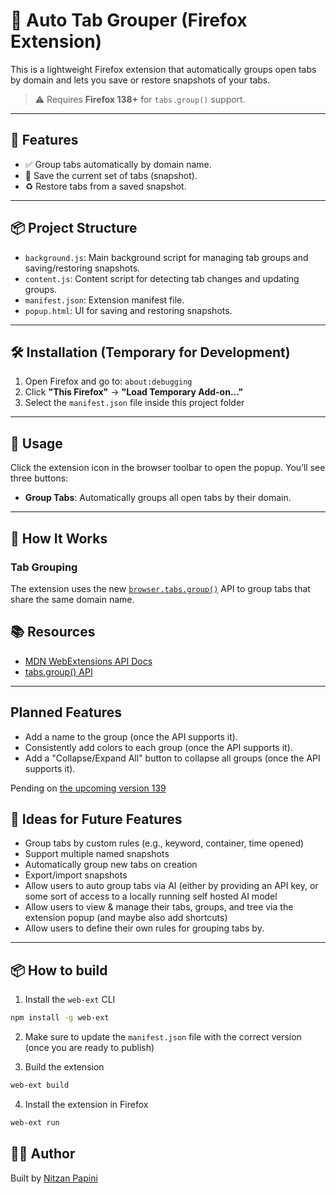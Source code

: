 # 🔖 Auto Tab Grouper (Firefox Extension)

This is a lightweight Firefox extension that automatically groups open tabs by domain and lets you save or restore snapshots of your tabs.

> ⚠️ Requires **Firefox 138+** for `tabs.group()` support.

---

## 🚀 Features

- ✅ Group tabs automatically by domain name.
- 💾 Save the current set of tabs (snapshot).
- ♻️ Restore tabs from a saved snapshot.

---

## 📦 Project Structure

- `background.js`: Main background script for managing tab groups and saving/restoring snapshots.
- `content.js`: Content script for detecting tab changes and updating groups.
- `manifest.json`: Extension manifest file.
- `popup.html`: UI for saving and restoring snapshots.

---

## 🛠 Installation (Temporary for Development)

1. Open Firefox and go to: `about:debugging`
2. Click **"This Firefox"** → **"Load Temporary Add-on..."**
3. Select the `manifest.json` file inside this project folder

---

## 🧪 Usage

Click the extension icon in the browser toolbar to open the popup. You’ll see three buttons:

- **Group Tabs**: Automatically groups all open tabs by their domain.

---

## 🧠 How It Works

### Tab Grouping

The extension uses the new [`browser.tabs.group()`](https://developer.mozilla.org/en-US/docs/Mozilla/Add-ons/WebExtensions/API/tabs/group) API to group tabs that share the same domain name.

## 📚 Resources

- [MDN WebExtensions API Docs](https://developer.mozilla.org/en-US/docs/Mozilla/Add-ons/WebExtensions)
- [tabs.group() API](https://developer.mozilla.org/en-US/docs/Mozilla/Add-ons/WebExtensions/API/tabs/group)

---

## Planned Features

- Add a name to the group (once the API supports it).
- Consistently add colors to each group (once the API supports it).
- Add a "Collapse/Expand All" button to collapse all groups (once the API supports it).

Pending on [the upcoming version 139](https://blog.mozilla.org/addons/2025/04/30/webextensions-support-for-tab-groups/)

## 🧩 Ideas for Future Features

- Group tabs by custom rules (e.g., keyword, container, time opened)
- Support multiple named snapshots
- Automatically group new tabs on creation
- Export/import snapshots
- Allow users to auto group tabs via AI (either by providing an API key, or some sort of access to a locally running self hosted AI model
- Allow users to view & manage their tabs, groups, and tree via the extension popup (and maybe also add shortcuts)
- Allow users to define their own rules for grouping tabs by.

---

## 📦 How to build

1. Install the `web-ext` CLI

```bash
npm install -g web-ext
```

2. Make sure to update the `manifest.json` file with the correct version (once you are ready to publish)

3. Build the extension

```bash
web-ext build
```

4. Install the extension in Firefox

```bash
web-ext run
```

## 👨‍💻 Author

Built by [Nitzan Papini](https://github.com/nitzanpap)
